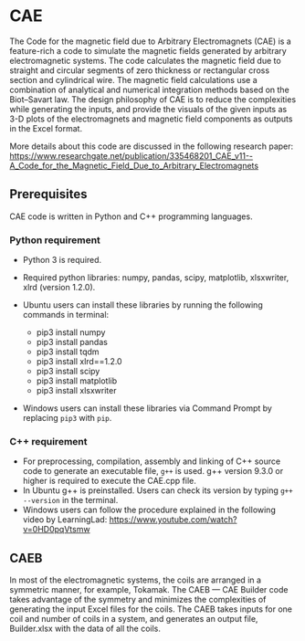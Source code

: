 # CAE

The Code for the magnetic field due to Arbitrary Electromagnets (CAE) is a feature-rich a code to simulate the magnetic fields generated by arbitrary electromagnetic systems. The code calculates the magnetic field due to straight and circular segments of zero thickness or rectangular cross section and cylindrical wire. The magnetic field calculations use a combination of analytical and numerical integration methods based on the Biot–Savart law. The design philosophy of CAE is to reduce the complexities while generating the inputs, and provide the visuals of the given inputs as 3-D plots of the electromagnets and magnetic field components as outputs in the Excel format.

More details about this code are discussed in the following research paper: 
https://www.researchgate.net/publication/335468201_CAE_v11--A_Code_for_the_Magnetic_Field_Due_to_Arbitrary_Electromagnets

## Prerequisites

CAE code is written in Python and C++ programming languages.

### Python requirement

- Python 3 is required.
- Required python libraries: numpy, pandas, scipy, matplotlib, xlsxwriter, xlrd (version 1.2.0).

- Ubuntu users can install these libraries by running the following commands in terminal:
  - pip3 install numpy
  - pip3 install pandas
  - pip3 install tqdm
  - pip3 install xlrd==1.2.0
  - pip3 install scipy
  - pip3 install matplotlib
  - pip3 install xlsxwriter
- Windows users can install these libraries via Command Prompt by replacing `pip3` with `pip`.

### C++ requirement

- For preprocessing, compilation, assembly and linking of C++ source code to generate an executable file, `g++` is used. g++ version 9.3.0 or higher is required to execute the CAE.cpp file.
- In Ubuntu g++ is preinstalled. Users can check its version by typing `g++ --version` in the terminal.
- Windows users can follow the procedure explained in the following video by LearningLad: https://www.youtube.com/watch?v=0HD0pqVtsmw

## CAEB

In most of the electromagnetic systems, the coils are arranged in a symmetric manner, for example, Tokamak. The CAEB — CAE Builder code takes advantage of the symmetry and minimizes the complexities of generating the input Excel files for the coils. The CAEB takes inputs for one coil and number of coils in a system, and generates an output file, Builder.xlsx with the data of all the coils.
